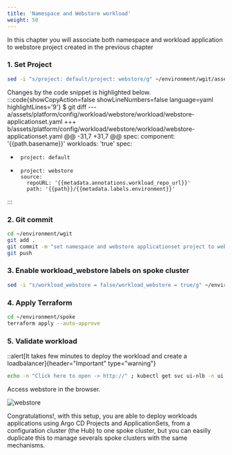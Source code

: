 ```yaml
---
title: 'Namespace and Webstore workload'
weight: 50
---
```


In this chapter you will associate both namespace and workload application to webstore project created in the previous chapter

### 1. Set Project

```bash
sed -i "s/project: default/project: webstore/g" ~/environment/wgit/assets/platform/config/workload/webstore/workload/webstore-applicationset.yaml 
```
Changes by the code snippet is highlighted below.
:::code{showCopyAction=false showLineNumbers=false language=yaml highlightLines='9'}
$ git diff
--- a/assets/platform/config/workload/webstore/workload/webstore-applicationset.yaml
+++ b/assets/platform/config/workload/webstore/workload/webstore-applicationset.yaml
@@ -31,7 +31,7 @@ spec:
         component: '{{path.basename}}'
         workloads: 'true'
     spec:
-      project: default
+      project: webstore
       source:
         repoURL: '{{metadata.annotations.workload_repo_url}}'
         path: '{{path}}/{{metadata.labels.environment}}'
:::

### 2. Git commit
```bash
cd ~/environment/wgit
git add . 
git commit -m "set namespace and webstore applicationset project to webstore"
git push
```


### 3. Enable workload_webstore labels on spoke cluster

```bash
sed -i "s/workload_webstore = false/workload_webstore = true/g" ~/environment/spoke/main.tf
```

### 4. Apply Terraform

```bash
cd ~/environment/spoke
terraform apply --auto-approve
```

### 5. Validate workload

::alert[It takes few minutes to deploy the workload and create a loadbalancer]{header="Important" type="warning"}

```bash
echo -n "Click here to open -> http://" ; kubectl get svc ui-nlb -n ui  --context spoke-staging --output jsonpath='{.status.loadBalancer.ingress[0].hostname}'; echo ""
```

Access  webstore in the browser.

![webstore](/static/images/webstore-ui.png)

Congratulations!, with this setup, you are able to deploy workloads applications using Argo CD Projects and ApplicationSets, from a configuration cluster (the Hub) to one spoke cluster, but you can easilly duplicate this to manage severals spoke clusters with the same mechanisms.